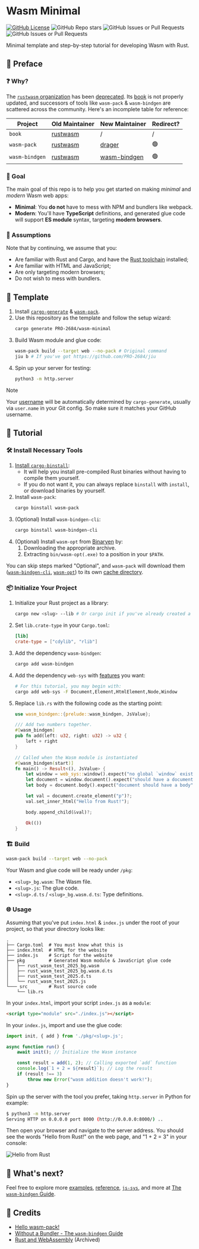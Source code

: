 # Wasm Minimal

[![GitHub License](https://img.shields.io/github/license/PRO-2684/wasm-minimal?logo=opensourceinitiative)](https://github.com/PRO-2684/wasm-minimal/blob/main/LICENSE)
![GitHub Repo stars](https://img.shields.io/github/stars/PRO-2684/wasm-minimal?style=flat)
![GitHub Issues or Pull Requests](https://img.shields.io/github/issues/PRO-2684/wasm-minimal)
![GitHub Issues or Pull Requests](https://img.shields.io/github/issues-pr/PRO-2684/wasm-minimal)

Minimal template and step-by-step tutorial for developing Wasm with Rust.

## 💭 Preface

### ❓ Why?

The [`rustwasm` organization](https://github.com/rustwasm/) has been [deprecated](https://blog.rust-lang.org/inside-rust/2025/07/21/sunsetting-the-rustwasm-github-org/). Its [book](https://rustwasm.github.io/docs/book/) is not properly updated, and successors of tools like `wasm-pack` & `wasm-bindgen` are scattered across the community. Here's an incomplete table for reference:

| Project         | Old Maintainer                     | New Maintainer                     | Redirect? |
|------------------|------------------------------------|-------------------------------------|-----------|
| `book`          | [rustwasm](https://github.com/rustwasm/book) | /                                   | /         |
| `wasm-pack`     | [rustwasm](https://github.com/rustwasm/wasm-pack) | [drager](https://github.com/drager/wasm-pack) | 🟢       |
| `wasm-bindgen`  | [rustwasm](https://github.com/rustwasm/wasm-bindgen) | [wasm-bindgen](https://github.com/wasm-bindgen/wasm-bindgen) | 🟢       |

### 🚩 Goal

The main goal of this repo is to help you get started on making *minimal* and *modern* Wasm web apps:

- **Minimal**: You **do not** have to mess with NPM and bundlers like webpack.
- **Modern**: You'll have **TypeScript** definitions, and generated glue code will support **ES module** syntax, targeting **modern browsers**.

### 📃 Assumptions

Note that by continuing, we assume that you:

- Are familiar with Rust and Cargo, and have the [Rust toolchain](https://rustup.rs/) installed;
- Are familiar with HTML and JavaScript;
- Are only targeting modern browsers;
- Do not wish to mess with bundlers.

## 🚀 Template

1. Install [`cargo-generate`](https://github.com/ashleygwilliams/cargo-generate) & [`wasm-pack`](https://drager.github.io/wasm-pack/installer/).
2. Use this repository as the template and follow the setup wizard:
    ```bash
    cargo generate PRO-2684/wasm-minimal
    ```
3. Build Wasm module and glue code:
    ```bash
    wasm-pack build --target web --no-pack # Original command
    jiu b # If you've got https://github.com/PRO-2684/jiu
    ```
4. Spin up your server for testing:
    ```bash
    python3 -m http.server
    ```

> [!NOTE]
> Your [username](https://cargo-generate.github.io/cargo-generate/templates/builtin_placeholders.html?highlight=username) will be automatically determined by `cargo-generate`, usually via `user.name` in your Git config. So make sure it matches your GitHub username.

## 📖 Tutorial

### 🛠️ Install Necessary Tools

1. [Install `cargo-binstall`](https://github.com/cargo-bins/cargo-binstall?tab=readme-ov-file#installation):
    - It will help you install pre-compiled Rust binaries without having to compile them yourself.
    - If you do not want it, you can always replace `binstall` with `install`, or download binaries by yourself.
2. Install `wasm-pack`:
    ```bash
    cargo binstall wasm-pack
    ```
3. (Optional) Install `wasm-bindgen-cli`:
    ```bash
    cargo binstall wasm-bindgen-cli
    ```
4. (Optional) Install `wasm-opt` from [Binaryen](https://github.com/WebAssembly/binaryen/releases) by:
    1. Downloading the appropriate archive.
    2. Extracting `bin/wasm-opt(.exe)` to a position in your `$PATH`.

You can skip steps marked "Optional", and `wasm-pack` will download them ([`wasm-bindgen-cli`](https://github.com/drager/wasm-pack/blob/cd1718aa7babb656796b8aae3c177ddacce28028/src/command/build.rs#L424-L429), [`wasm-opt`](https://github.com/drager/wasm-pack/blob/cd1718aa7babb656796b8aae3c177ddacce28028/src/wasm_opt.rs#L54-L64)) to its own [cache directory](https://github.com/drager/wasm-pack/blob/cd1718aa7babb656796b8aae3c177ddacce28028/src/cache.rs#L9-L15).

### 📦 Initialize Your Project

1. Initialize your Rust project as a library:
    ```bash
    cargo new <slug> --lib # Or cargo init if you've already created a dedicated directory
    ```
2. Set `lib.crate-type` in your `Cargo.toml`:
    ```toml
    [lib]
    crate-type = ["cdylib", "rlib"]
    ```
3. Add the dependency `wasm-bindgen`:
    ```bash
    cargo add wasm-bindgen
    ```
4. Add the dependency `web-sys` with [features](https://github.com/wasm-bindgen/wasm-bindgen/blob/main/crates/web-sys/Cargo.toml#:~:text=[features]) you want:
    ```bash
    # For this tutorial, you may begin with:
    cargo add web-sys -F Document,Element,HtmlElement,Node,Window
    ```
5. Replace `lib.rs` with the following code as the starting point:
    ```rust
    use wasm_bindgen::{prelude::wasm_bindgen, JsValue};

    /// Add two numbers together.
    #[wasm_bindgen]
    pub fn add(left: u32, right: u32) -> u32 {
        left + right
    }

    // Called when the Wasm module is instantiated
    #[wasm_bindgen(start)]
    fn main() -> Result<(), JsValue> {
        let window = web_sys::window().expect("no global `window` exists");
        let document = window.document().expect("should have a document on window");
        let body = document.body().expect("document should have a body");

        let val = document.create_element("p")?;
        val.set_inner_html("Hello from Rust!");

        body.append_child(&val)?;

        Ok(())
    }
    ```

### 🏗️ Build

```bash
wasm-pack build --target web --no-pack
```

Your Wasm and glue code will be ready under `/pkg`:

- `<slug>_bg.wasm`: The Wasm file.
- `<slug>.js`: The glue code.
- `<slug>.d.ts` / `<slug>_bg.wasm.d.ts`: Type definitions.

### 🌐 Usage

Assuming that you've put `index.html` & `index.js` under the root of your project, so that your directory looks like:

```
.
├── Cargo.toml  # You must know what this is
├── index.html  # HTML for the website
├── index.js    # Script for the website
├── pkg         # Generated Wasm module & JavaScript glue code
│   ├── rust_wasm_test_2025_bg.wasm
│   ├── rust_wasm_test_2025_bg.wasm.d.ts
│   ├── rust_wasm_test_2025.d.ts
│   └── rust_wasm_test_2025.js
└─── src        # Rust source code
    └── lib.rs
```

In your `index.html`, import your script `index.js` as a `module`:

```html
<script type="module" src="./index.js"></script>
```

In your `index.js`, import and use the glue code:

```javascript
import init, { add } from './pkg/<slug>.js';

async function run() {
    await init(); // Initialize the Wasm instance

    const result = add(1, 2); // Calling exported `add` function
    console.log(`1 + 2 = ${result}`); // Log the result
    if (result !== 3)
        throw new Error("wasm addition doesn't work!");
}
```

Spin up the server with the tool you prefer, taking `http.server` in Python for example:

```bash
$ python3 -m http.server
Serving HTTP on 0.0.0.0 port 8000 (http://0.0.0.0:8000/) ..
```

Then open your browser and navigate to the server address. You should see the words "Hello from Rust!" on the web page, and "1 + 2 = 3" in your console:

![Hello from Rust](images/hello-from-rust.png)

## 🤔 What's next?

Feel free to explore more [examples](https://wasm-bindgen.github.io/wasm-bindgen/examples/index.html), [reference](https://wasm-bindgen.github.io/wasm-bindgen/reference/index.html), [`js-sys`](https://wasm-bindgen.github.io/wasm-bindgen/contributing/js-sys/index.html), and more at [The `wasm-bindgen` Guide](https://wasm-bindgen.github.io/wasm-bindgen/).

<!-- Source phase imports: [Usage](https://wasm-bindgen.github.io/wasm-bindgen/reference/deployment.html#module) / [Chrome Status](https://chromestatus.com/feature/5796131906519040) -->

<!-- ## ⭐ Star History
[![Stargazers over time](https://starchart.cc/PRO-2684/wasm-minimal.svg?variant=adaptive)](https://starchart.cc/PRO-2684/wasm-minimal) -->

## 🎉 Credits

- [Hello wasm-pack!](https://drager.github.io/wasm-pack/book/)
- [Without a Bundler - The `wasm-bindgen` Guide](https://wasm-bindgen.github.io/wasm-bindgen/examples/without-a-bundler.html)
- [Rust and WebAssembly](https://rustwasm.github.io/docs/book/) (Archived)
